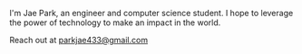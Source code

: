 I'm Jae Park, an engineer and computer science student. I hope to leverage the power of technology to make an impact in the world. 

Reach out at parkjae433@gmail.com
